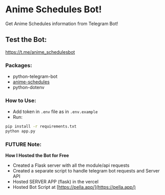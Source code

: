 # Anime Schedules Bot!

Get Anime Schedules information from Telegram Bot!

## Test the Bot:

https://t.me/anime_schedulesbot

### Packages:

-   python-telegram-bot
-   [anime-schedules](https://github.com/TheProjectsX/anime-schedules)
-   python-dotenv

### How to Use:

-   Add token in `.env` file as in `.env.example`
-   Run:

```bash
pip install -r requirements.txt
python app.py
```

### FUTURE Note:

**How I Hosted the Bot for Free**

-   Created a Flask server with all the module/api requests
-   Created a separate script to handle telegram bot requests and Server API
-   Hosted SERVER APP (flask) in the vercel
-   Hosted Bot Script at [https://pella.app/](https://pella.app/)
